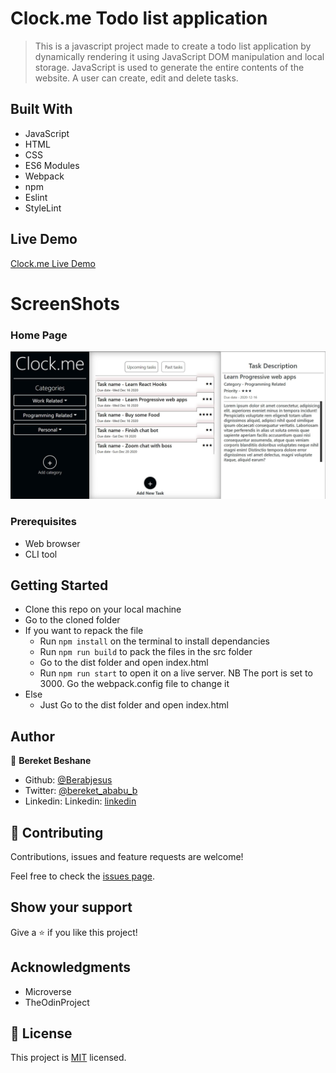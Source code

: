 # Clock.me Todo list application
> This is a javascript project made to create a todo list application by dynamically rendering it using JavaScript DOM manipulation and local storage. JavaScript is used to generate the entire contents of the website. A user can create, edit and delete tasks.

## Built With

- JavaScript
- HTML
- CSS
- ES6 Modules
- Webpack
- npm
- Eslint
- StyleLint

## Live Demo

[Clock.me Live Demo](https://raw.githack.com/Berabjesus/Js-todo-list-with-functional-programming/working-branch/dist/index.html)

# ScreenShots
### Home Page
<img src="./public/ss2.JPG" width="auto" height="auto" />

### Prerequisites
- Web browser
- CLI tool

## Getting Started
- Clone this repo on your local machine
- Go to the cloned folder
- If you want to repack the file
  - Run `npm install` on the terminal to install dependancies
  - Run `npm run build` to pack the files in the src folder
  - Go to the dist folder and open index.html
  - Run `npm run start` to open it on a live server. NB The port is set to 3000. Go the webpack.config file to change it 
- Else
  - Just Go to the dist folder and open index.html

## Author

👤 **Bereket Beshane**

- Github: [@Berabjesus](https://github.com/Berabjesus)
- Twitter: [@bereket_ababu_b](https://twitter.com/bereket_ababu_b)
- Linkedin: Linkedin: [linkedin](https://www.linkedin.com/in/bereket-beshane-a1b75a1a9/) 

## 🤝 Contributing

Contributions, issues and feature requests are welcome!

Feel free to check the [issues page](https://github.com/Berabjesus/Js-todo-list-with-functional-programming/issues).

## Show your support

Give a ⭐️ if you like this project!

## Acknowledgments
- Microverse
- TheOdinProject

## 📝 License

This project is [MIT](lic.url) licensed.
